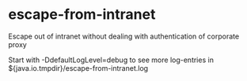 # escape-from-intranet
Escape out of intranet without dealing with authentication of corporate proxy

Start with -DdefaultLogLevel=debug to see more log-entries in ${java.io.tmpdir}/escape-from-intranet.log